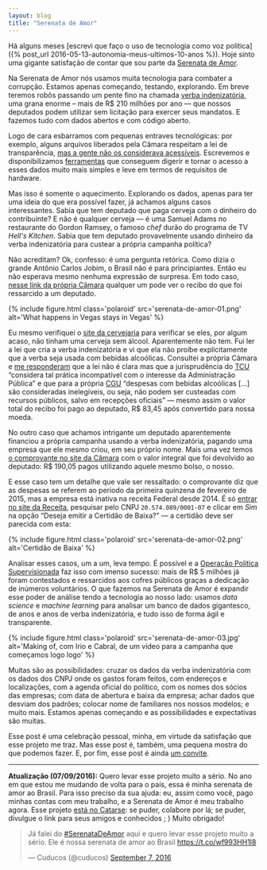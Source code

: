 ```yaml
---
layout: blog
title: "Serenata de Amor"
---
```


Há alguns meses [escrevi que faço o uso de tecnologia como voz política]({% post_url 2016-05-13-autonomia-meus-ultimos-10-anos %}). Hoje sinto uma gigante satisfação de contar que sou parte da [Serenata de Amor](https://github.com/datasciencebr/serenata-de-amor).

Na Serenata de Amor nós usamos muita tecnologia para combater a corrupção. Estamos apenas começando, testando, explorando. Em breve teremos robôs passando um pente fino na chamada [verba indenizatória](http://www2.camara.leg.br/participe/fale-conosco/perguntas-frequentes/cota-para-o-exercicio-da-atividade-parlamentar), uma grana enorme – mais de R$ 210 milhões por ano — que nossos deputados podem utilizar sem licitação para exercer seus mandatos. E fazemos tudo com dados abertos e com código aberto.

Logo de cara esbarramos com pequenas entraves tecnológicas: por exemplo, alguns arquivos liberados pela Câmara respeitam a lei de transparência, [mas a gente não os considerava acessíveis](https://datasciencebr.com/dispon%C3%ADvel-é-diferente-de-acess%C3%ADvel-56e1f76188c1). Escrevemos e disponibilizamos [ferramentas](https://github.com/datasciencebr/serenata-de-amor/blob/master/src/xml2csv.py) que conseguem digerir e tornar o acesso a esses dados muito mais simples e leve em termos de requisitos de hardware.

Mas isso é somente o aquecimento. Explorando os dados, apenas para ter uma ideia do que era possível fazer, já achamos alguns casos interessantes. Sabia que tem deputado que paga cerveja com o dinheiro do contribuinte? E não é qualquer cerveja — é uma Samuel Adams no restaurante do Gordon Ramsey, o famoso *chef* durão do programa de TV *Hell's Kitchen*. Sabia que tem deputado provavelmente usando dinheiro da verba indenizatória para custear a própria campanha política?

Não acreditam? Ok, confesso: é uma pergunta retórica. Como dizia o grande Antônio Carlos Jobim, o Brasil não é para principiantes. Então eu não esperava mesmo nenhuma expressão de surpresa. Em todo caso, [nesse link da própria Câmara](http://www.camara.gov.br/cota-parlamentar/documentos/publ/2880/2015/5660757.pdf) qualquer um pode ver o recibo do que foi ressarcido a um deputado.

{% include figure.html class='polaroid' src='serenata-de-amor-01.png' alt='What happens in Vegas stays in Vegas' %}

Eu mesmo verifiquei o [site da cervejaria](http://www.samueladams.com/) para verificar se eles, por algum acaso, não tinham uma cerveja sem álcool. Aparentemente não tem. Fui ler a lei que cria a verba indenizatória e vi que ela não proíbe explicitamente que a verba seja usada com bebidas alcoólicas. Consultei a própria Câmara e [me responderam](https://dl.dropboxusercontent.com/u/1311043/177491_157185_27490_A337103612015.pdf) que a lei não é clara mas que a jurisprudência do [TCU](https://pt.wikipedia.org/wiki/Tribunal_de_Contas_da_União) “considera tal prática incompatível com o interesse da Administração Pública” e que para a própria [CGU](https://pt.wikipedia.org/wiki/Controladoria-Geral_da_União_(Brasil)) “despesas com bebidas alcoólicas […] são consideradas inelegíveis, ou seja, não podem ser custeadas com recursos públicos, salvo em recepções oficiais” — mesmo assim o valor total do recibo foi pago ao deputado, R$ 83,45 após convertido para nossa moeda.

No outro caso que achamos intrigante um deputado aparentemente financiou a própria campanha usando a verba indenizatória, pagando uma empresa que ele mesmo criou, em seu próprio nome. Mais uma vez temos [o comprovante no site da Câmara](http://www.camara.gov.br/cota-parlamentar/documentos/publ/705/2015/5621548.pdf) com o valor integral que foi devolvido ao deputado: R$ 190,05 pagos utilizando aquele mesmo bolso, o nosso.

E esse caso tem um detalhe que vale ser ressaltado: o comprovante diz que as despesas se referem ao período da primeira quinzena de fevereiro de 2015, mas a empresa está inativa na receita Federal desde 2014. É só [entrar no site da Receita](http://www.receita.fazenda.gov.br/PessoaJuridica/CNPJ/cnpjreva/cnpjreva_solicitacao2.asp), pesquisar pelo CNPJ `20.574.089/0001-07` e clicar em *Sim* na opção “Deseja emitir a Certidão de Baixa?” — a certidão deve ser parecida com esta:

{% include figure.html class='polaroid' src='serenata-de-amor-02.png' alt='Certidão de Baixa' %}

Analisar esses casos, um a um, leva tempo. É possível e a [Operação Política Supervisionada](http://ops.net.br) faz isso com imenso sucesso: mais de R$ 5 milhões já foram contestados e ressarcidos aos cofres públicos graças a dedicação de inúmeros voluntários. O que fazemos na Serenata de Amor é expandir esse poder de análise tendo a tecnologia ao nosso lado: usamos _data science_ e _machine learning_ para analisar um banco de dados gigantesco, de anos e anos de verba indenizatória, e tudo isso de forma ágil e transparente.

{% include figure.html class='polaroid' src='serenata-de-amor-03.jpg' alt='Making of, com Irio e Cabral, de um vídeo para a campanha que começamos logo logo' %}

Muitas são as possibilidades: cruzar os dados da verba indenizatória com os dados dos CNPJ onde os gastos foram feitos, com endereços e localizações, com a agenda oficial do político, com os nomes dos sócios das empresas; com data de abertura e baixa da empresa; achar dados que desviam dos padrões; colocar nome de familiares nos nossos modelos; e muito mais. Estamos apenas começando e as possibilidades e expectativas são muitas.

Esse post é uma celebração pessoal, minha, em virtude da satisfação que esse projeto me traz. Mas esse post é, também, uma pequena mostra do que podemos fazer. E, por fim, esse post é ainda [um convite](https://github.com/datasciencebr/serenata-de-amor/blob/master/CONTRIBUTING.md).

---

**Atualização (07/09/2016):** Quero levar esse projeto muito a sério. No ano em que estou me mudando de volta para o país, essa é minha serenata de amor ao Brasil. Para isso preciso da sua ajuda: eu, assim como você, pago minhas contas com meu trabalho, e a Serenata de Amor é meu trabalho agora. Esse projeto [está no Catarse](http://catarse.me/serenata): se puder, colabore por lá; se puder, divulgue o link para seus amigos e conhecidos ; ) Muito obrigado!

<blockquote class="twitter-tweet" data-lang="en"><p lang="pt" dir="ltr">Já falei do <a href="https://twitter.com/hashtag/SerenataDeAmor?src=hash">#SerenataDeAmor</a> aqui e quero levar esse projeto muito a sério. Ele é nossa serenata de amor ao Brasil <a href="https://t.co/wf993HH1l8">https://t.co/wf993HH1l8</a></p>&mdash; Cuducos (@cuducos) <a href="https://twitter.com/cuducos/status/773364126152269824">September 7, 2016</a></blockquote> <script async src="//platform.twitter.com/widgets.js" charset="utf-8"></script>
